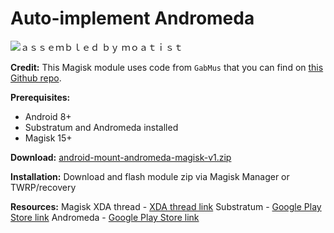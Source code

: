 # Auto-implement Andromeda

![ａｓｓｅｍｂｌｅｄ ｂｙ ｍｏａｔｉｓｔ](banner_moatist.jpg)

**Credit:**
This Magisk module uses code from `GabMus` that you can find on [this Github repo](https://github.com/GabMus/start_andromeda_locally_root).

**Prerequisites:**
* Android 8+
* Substratum and Andromeda installed
* Magisk 15+

**Download:**
[android-mount-andromeda-magisk-v1.zip](http://google.com)

**Installation:**
Download and flash module zip via Magisk Manager or TWRP/recovery

**Resources:**
Magisk XDA thread - [XDA thread link](https://forum.xda-developers.com/apps/magisk/official-magisk-v7-universal-systemless-t3473445)
Substratum - [Google Play Store link](https://play.google.com/store/apps/details?id=projekt.substratum&hl=en)
Andromeda - [Google Play Store link](https://play.google.com/store/apps/details?id=projekt.andromeda&hl=en)
